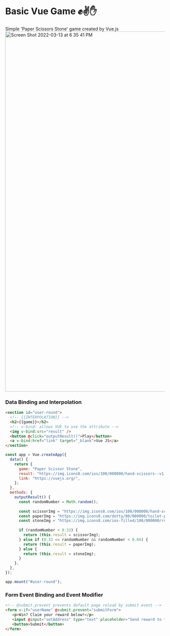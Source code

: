 # Basic Vue Game :fist::v::hand:
Simple 'Paper Scissors Stone' game created by Vue.js
<img width="1136" alt="Screen Shot 2022-03-13 at 6 35 41 PM" src="https://user-images.githubusercontent.com/10693128/158074149-a6041b1c-4389-45e6-a9da-43f67a05654a.png">


### Data Binding and Interpolation
```html
<section id="user-round">
  <!-- {{INTERPOLATION}} -->
  <h2>{{game}}</h2>
  <!-- v-bind: allows VUE to use the attribute -->
  <img v-bind:src="result" />
  <button @click="outputResult()">Play</button>
  <a v-bind:href="link" target="_blank">Vue JS</a>
</section>
```

```javascript
const app = Vue.createApp({
  data() {
    return {
      game: "Paper Scissor Stone",
      result: "https://img.icons8.com/ios/100/000000/hand-scissors--v1.png",
      link: "https://vuejs.org/",
    };
  },
  methods: {
    outputResult() {
      const randomNumber = Math.random();
      
      const scissorImg = "https://img.icons8.com/ios/100/000000/hand-scissors--v1.png";
      const paperImg = "https://img.icons8.com/dotty/80/000000/toilet-paper.png";
      const stoneImg = "https://img.icons8.com/ios-filled/100/000000/rock.png";
     
      if (randomNumber < 0.33) {
        return (this.result = scissorImg);
      } else if (0.33 <= randomNumber && randomNumber < 0.66) {
        return (this.result = paperImg);
      } else {
        return (this.result = stoneImg);
      }
    },
  },
});

app.mount("#user-round");

```


### Form Event Binding and Event Modifier
```html
<!-- @submit.prevent prevents default page reload by submit event -->
<form v-if="userName" @submit.prevent="submitForm">
   <p>Win? Claim your reward below!</p>
   <input @input="setAddress" type="text" placeholder="Send reward to this address!" />
   <button>Submit</button>
</form>
```
